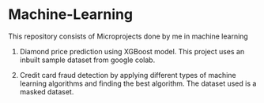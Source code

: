 # Machine-Learning

This repository consists of Microprojects done by me in machine learning

1. Diamond price prediction using XGBoost model. This project uses an inbuilt sample dataset from google colab.
   
2. Credit card fraud detection by applying different types of machine learning algorithms and finding the best algorithm. The dataset used is a masked dataset.
